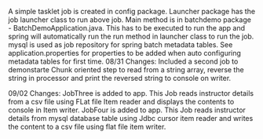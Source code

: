 A simple tasklet job is created in config package.
Launcher package has the job launcher class to run above job.
Main method is in batchdemo package - BatchDemoApplication.java. This has to be executed to run the app and spring will automatically run the run method in launcher class to run the job.
mysql is used as job repository for spring batch metadata tables. See application.properties for properties to be added when auto configuring metadata tables for first time.
08/31 Changes:
Included a second job to demonstarte Chunk oriented step to read from a string array, reverse the string in processor and print the reversed string to console on writer.

09/02 Changes: 
JobThree is added to app. This Job reads instructor details from a csv file using FLat file Item reader and displays the contents to console in Item writer.
JobFour is added to app. This Job reads instructor details from mysql database table using Jdbc cursor item reader and writes the content to a csv file using flat file item writer.
